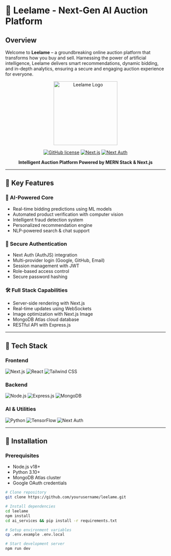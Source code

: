 # 🚀 Leelame - Next-Gen AI Auction Platform

## Overview

Welcome to **Leelame** – a groundbreaking online auction platform that transforms how you buy and sell. Harnessing the power of artificial intelligence, Leelame delivers smart recommendations, dynamic bidding, and in-depth analytics, ensuring a secure and engaging auction experience for everyone.


<div align="center">
  <img src="https://i.ibb.co/7nL4Z6G/leelame-logo.png" alt="Leelame Logo" width="200">
  
  [![GitHub license](https://img.shields.io/badge/license-MIT-blue.svg)](LICENSE)
  [![Next.js](https://img.shields.io/badge/Next.js-000000?style=flat&logo=next.js&logoColor=white)](https://nextjs.org)
  [![Next Auth](https://img.shields.io/badge/AuthJS-000000?style=flat&logo=auth0&logoColor=white)](https://next-auth.js.org)
  
  **Intelligent Auction Platform Powered by MERN Stack & Next.js**
</div>

---

## 🌟 Key Features

### 🤖 AI-Powered Core
- Real-time bidding predictions using ML models
- Automated product verification with computer vision
- Intelligent fraud detection system
- Personalized recommendation engine
- NLP-powered search & chat support

### 🔐 Secure Authentication
- Next Auth (AuthJS) integration
- Multi-provider login (Google, GitHub, Email)
- Session management with JWT
- Role-based access control
- Secure password hashing

### 🛠️ Full Stack Capabilities
- Server-side rendering with Next.js
- Real-time updates using WebSockets
- Image optimization with Next.js Image
- MongoDB Atlas cloud database
- RESTful API with Express.js

---

## 🧰 Tech Stack

### Frontend
![Next.js](https://img.shields.io/badge/Next.js-000000?style=for-the-badge&logo=nextdotjs&logoColor=white)
![React](https://img.shields.io/badge/React-20232A?style=for-the-badge&logo=react&logoColor=61DAFB)
![Tailwind CSS](https://img.shields.io/badge/Tailwind_CSS-38B2AC?style=for-the-badge&logo=tailwind-css&logoColor=white)

### Backend
![Node.js](https://img.shields.io/badge/Node.js-339933?style=for-the-badge&logo=nodedotjs&logoColor=white)
![Express.js](https://img.shields.io/badge/Express.js-000000?style=for-the-badge&logo=express&logoColor=white)
![MongoDB](https://img.shields.io/badge/MongoDB-47A248?style=for-the-badge&logo=mongodb&logoColor=white)

### AI & Utilities
![Python](https://img.shields.io/badge/Python-3776AB?style=for-the-badge&logo=python&logoColor=white)
![TensorFlow](https://img.shields.io/badge/TensorFlow-FF6F00?style=for-the-badge&logo=tensorflow&logoColor=white)
![Next Auth](https://img.shields.io/badge/Next_Auth-000000?style=for-the-badge&logo=auth0&logoColor=white)

---

## 🚀 Installation

### Prerequisites
- Node.js v18+
- Python 3.10+
- MongoDB Atlas cluster
- Google OAuth credentials

```bash
# Clone repository
git clone https://github.com/yourusername/leelame.git

# Install dependencies
cd leelame
npm install
cd ai_services && pip install -r requirements.txt

# Setup environment variables
cp .env.example .env.local

# Start development server
npm run dev